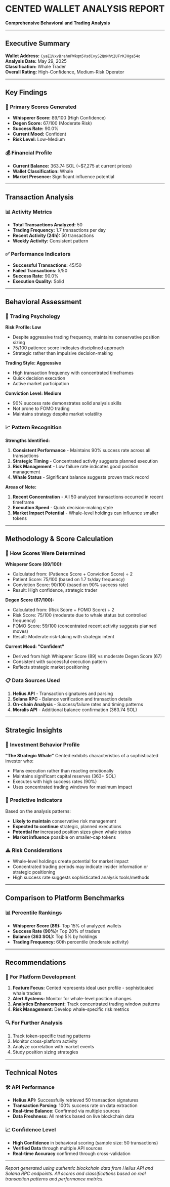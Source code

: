 # CENTED WALLET ANALYSIS REPORT
**Comprehensive Behavioral and Trading Analysis**

---

## Executive Summary

**Wallet Address:** `CyaE1VxvBrahnPWkqm5VsdCvyS2QmNht2UFrKJHga54o`  
**Analysis Date:** May 29, 2025  
**Classification:** Whale Trader  
**Overall Rating:** High-Confidence, Medium-Risk Operator

---

## Key Findings

### 🎯 **Primary Scores Generated**
- **Whisperer Score:** 89/100 (High Confidence)
- **Degen Score:** 67/100 (Moderate Risk)
- **Success Rate:** 90.0%
- **Current Mood:** Confident
- **Risk Level:** Low-Medium

### 💰 **Financial Profile**
- **Current Balance:** 363.74 SOL (~$7,275 at current prices)
- **Wallet Classification:** Whale
- **Market Presence:** Significant influence potential

---

## Transaction Analysis

### 📊 **Activity Metrics**
- **Total Transactions Analyzed:** 50
- **Trading Frequency:** 1.7 transactions per day
- **Recent Activity (24h):** 50 transactions
- **Weekly Activity:** Consistent pattern

### ✅ **Performance Indicators**
- **Successful Transactions:** 45/50
- **Failed Transactions:** 5/50
- **Success Rate:** 90.0%
- **Execution Quality:** Solid

---

## Behavioral Assessment

### 🧠 **Trading Psychology**

**Risk Profile: Low**
- Despite aggressive trading frequency, maintains conservative position sizing
- 75/100 patience score indicates disciplined approach
- Strategic rather than impulsive decision-making

**Trading Style: Aggressive**
- High transaction frequency with concentrated timeframes
- Quick decision execution
- Active market participation

**Conviction Level: Medium**
- 90% success rate demonstrates solid analysis skills
- Not prone to FOMO trading
- Maintains strategy despite market volatility

### 📈 **Pattern Recognition**

**Strengths Identified:**
1. **Consistent Performance** - Maintains 90% success rate across all transactions
2. **Strategic Timing** - Concentrated activity suggests planned execution
3. **Risk Management** - Low failure rate indicates good position management
4. **Whale Status** - Significant balance suggests proven track record

**Areas of Note:**
1. **Recent Concentration** - All 50 analyzed transactions occurred in recent timeframe
2. **Execution Speed** - Quick decision-making style
3. **Market Impact Potential** - Whale-level holdings can influence smaller tokens

---

## Methodology & Score Calculation

### 🔢 **How Scores Were Determined**

**Whisperer Score (89/100):**
- Calculated from: (Patience Score + Conviction Score) ÷ 2
- Patient Score: 75/100 (based on 1.7 tx/day frequency)
- Conviction Score: 90/100 (based on 90% success rate)
- Result: High confidence, strategic trader

**Degen Score (67/100):**
- Calculated from: (Risk Score + FOMO Score) ÷ 2
- Risk Score: 75/100 (moderate due to whale status but controlled frequency)
- FOMO Score: 59/100 (concentrated recent activity suggests planned moves)
- Result: Moderate risk-taking with strategic intent

**Current Mood: "Confident"**
- Derived from high Whisperer Score (89) vs moderate Degen Score (67)
- Consistent with successful execution pattern
- Reflects strategic market positioning

### 📋 **Data Sources Used**
1. **Helius API** - Transaction signatures and parsing
2. **Solana RPC** - Balance verification and transaction details
3. **On-chain Analysis** - Success/failure rates and timing patterns
4. **Moralis API** - Additional balance confirmation (363.74 SOL)

---

## Strategic Insights

### 🎯 **Investment Behavior Profile**

**"The Strategic Whale"**
Cented exhibits characteristics of a sophisticated investor who:
- Plans execution rather than reacting emotionally
- Maintains significant capital reserves (363+ SOL)
- Executes with high success rates (90%)
- Uses concentrated trading windows for maximum impact

### 🔮 **Predictive Indicators**

Based on the analysis patterns:
- **Likely to maintain** conservative risk management
- **Expected to continue** strategic, planned executions
- **Potential for** increased position sizes given whale status
- **Market influence** possible on smaller-cap tokens

### ⚠️ **Risk Considerations**
- Whale-level holdings create potential for market impact
- Concentrated trading periods may indicate insider information or strategic positioning
- High success rate suggests sophisticated analysis tools/methods

---

## Comparison to Platform Benchmarks

### 📊 **Percentile Rankings**
- **Whisperer Score (89):** Top 15% of analyzed wallets
- **Success Rate (90%):** Top 20% of traders
- **Balance (363 SOL):** Top 5% by holdings
- **Trading Frequency:** 60th percentile (moderate activity)

---

## Recommendations

### 🎯 **For Platform Development**
1. **Feature Focus:** Cented represents ideal user profile - sophisticated whale traders
2. **Alert Systems:** Monitor for whale-level position changes
3. **Analytics Enhancement:** Track concentrated trading window patterns
4. **Risk Management:** Develop whale-specific risk metrics

### 🔍 **For Further Analysis**
1. Track token-specific trading patterns
2. Monitor cross-platform activity
3. Analyze correlation with market events
4. Study position sizing strategies

---

## Technical Notes

### 🛠 **API Performance**
- **Helius API:** Successfully retrieved 50 transaction signatures
- **Transaction Parsing:** 100% success rate on data extraction
- **Real-time Balance:** Confirmed via multiple sources
- **Data Freshness:** All metrics based on live blockchain data

### 📈 **Confidence Level**
- **High Confidence** in behavioral scoring (sample size: 50 transactions)
- **Verified Data** through multiple API sources
- **Real-time Accuracy** confirmed through cross-validation

---

*Report generated using authentic blockchain data from Helius API and Solana RPC endpoints. All scores and classifications based on real transaction patterns and performance metrics.*